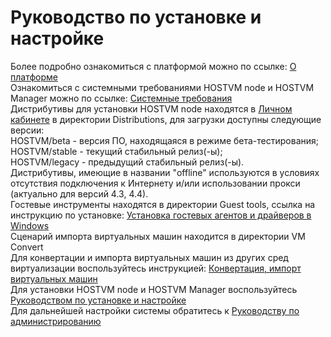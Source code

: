 # Руководство по установке и настройке

Более подробно ознакомиться с платформой можно по ссылке: [О платформе\
](https://kb.pvhostvm.ru/hostvm/installation-guide/datasheet)Ознакомиться с системными требованиями HOSTVM node и HOSTVM Manager можно по ссылке: [Системные требования\
](https://kb.pvhostvm.ru/hostvm/installation-guide/requirements)Дистрибутивы для установки HOSTVM node находятся в [Личном кабинете](https://lk.pvhostvm.ru/) в директории Distributions, для загрузки доступны следующие версии:\
HOSTVM/beta - версия ПО, находящаяся в режиме бета-тестирования;\
HOSTVM/stable - текущий стабильный релиз(-ы);\
HOSTVM/legacy - предыдущий стабильный релиз(-ы).\
Дистрибутивы, имеющие в названии "offline" используются в условиях отсутствия подключения к Интернету и/или использовании прокси (актуально для версий 4.3, 4.4).\
Гостевые инструменты находятся в директории Guest tools, ссылка на инструкцию по установке: [Установка гостевых агентов и драйверов в Windows\
](https://kb.pvhostvm.ru/hostvm/rukovodstvo-po-administrirovaniyu/vm/gostevye-agenty-hostvm-instrumenty-i-draivery/ustanovka-gostevykh-agentov-i-draiverov-v-windows)Сценарий импорта виртуальных машин находится в директории VM Convert\
Для конвертации и импорта виртуальных машин из других сред виртуализации воспользуйтесь инструкцией: [Конвертация, импорт виртуальных машин\
](https://kb.pvhostvm.ru/hostvm/installation-guide/vm-import)Для установки HOSTVM node и HOSTVM Manager воспользуйтесь [Руководством по установке и настройке\
](https://kb.pvhostvm.ru/hostvm/installation-guide)Для дальнейшей настройки системы обратитесь к [Руководству по администрированию\
](https://kb.pvhostvm.ru/hostvm/rukovodstvo-po-administrirovaniyu)

